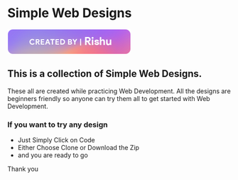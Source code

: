 # Simple Web Designs

![Rishu is Hero ](https://github.com/rishu541/02-Learning-Web-Development/blob/master/ReadMe%20file%20Resouce/createbyrishu.png)

## This is a collection of Simple Web Designs.

These all are created while practicing Web Development. All the designs are beginners friendly so anyone can try them all to get started with Web Development.

### If you want to try any design

- Just Simply Click on Code
- Either Choose Clone or Download the Zip
- and you are ready to go

Thank you
